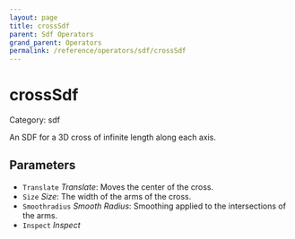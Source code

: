 ```yaml
---
layout: page
title: crossSdf
parent: Sdf Operators
grand_parent: Operators
permalink: /reference/operators/sdf/crossSdf
---
```


# crossSdf

Category: sdf



An SDF for a 3D cross of infinite length along each axis.

## Parameters

* `Translate` *Translate*: Moves the center of the cross.
* `Size` *Size*: The width of the arms of the cross.
* `Smoothradius` *Smooth Radius*: Smoothing applied to the intersections of the arms.
* `Inspect` *Inspect*
